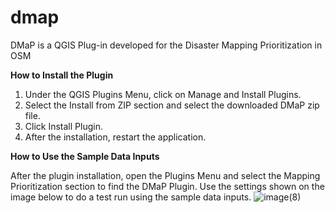 # dmap
DMaP is a QGIS Plug-in developed for the Disaster Mapping Prioritization in OSM

**How to Install the Plugin**

1. Under the QGIS Plugins Menu, click on Manage and Install Plugins.
2. Select the Install from ZIP section and select the downloaded DMaP zip file.
3. Click Install Plugin.
4. After the installation, restart the application.

**How to Use the Sample Data Inputs**


After the plugin installation, open the Plugins Menu and select the Mapping Prioritization section to find the DMaP Plugin.
Use the settings shown on the image below to do a test run using the sample data inputs.
![image(8)](https://user-images.githubusercontent.com/128362151/226328903-d83d3c03-864d-494d-ae8d-7f3e504d397a.png)

